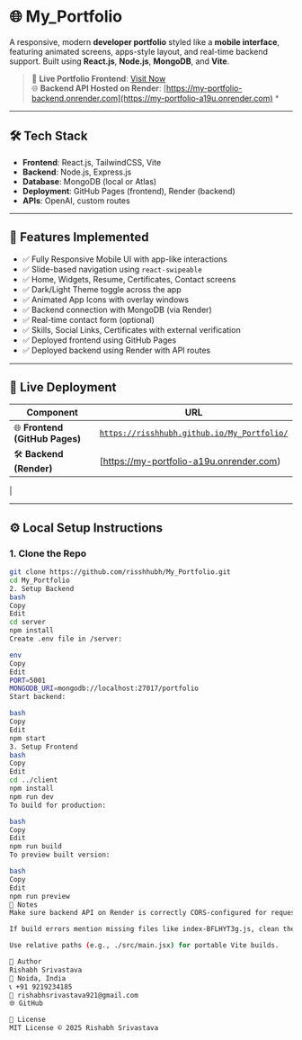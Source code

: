 # 🌐 My_Portfolio

A responsive, modern **developer portfolio** styled like a **mobile interface**, featuring animated screens, apps-style layout, and real-time backend support. Built using **React.js**, **Node.js**, **MongoDB**, and **Vite**.

> 🚀 **Live Portfolio Frontend**: [Visit Now](https://risshhubh.github.io/My_Portfolio/)  
> 🌐 **Backend API Hosted on Render**: [https://my-portfolio-backend.onrender.com](https://my-portfolio-a19u.onrender.com) *

---

## 🛠️ Tech Stack

- **Frontend**: React.js, TailwindCSS, Vite
- **Backend**: Node.js, Express.js
- **Database**: MongoDB (local or Atlas)
- **Deployment**: GitHub Pages (frontend), Render (backend)
- **APIs**: OpenAI, custom routes

---

## 🚧 Features Implemented

- ✅ Fully Responsive Mobile UI with app-like interactions  
- ✅ Slide-based navigation using `react-swipeable`  
- ✅ Home, Widgets, Resume, Certificates, Contact screens  
- ✅ Dark/Light Theme toggle across the app  
- ✅ Animated App Icons with overlay windows  
- ✅ Backend connection with MongoDB (via Render)  
- ✅ Real-time contact form (optional)  
- ✅ Skills, Social Links, Certificates with external verification  
- ✅ Deployed frontend using GitHub Pages  
- ✅ Deployed backend using Render with API routes

---

## 🔗 Live Deployment

| Component | URL |
|----------|-----|
| 🌐 **Frontend (GitHub Pages)** | [`https://risshhubh.github.io/My_Portfolio/`](https://risshhubh.github.io/My_Portfolio/) |
| 🛠️ **Backend (Render)**        | [https://my-portfolio-a19u.onrender.com) 
|

---

## ⚙️ Local Setup Instructions

### 1. Clone the Repo

```bash
git clone https://github.com/risshhubh/My_Portfolio.git
cd My_Portfolio
2. Setup Backend
bash
Copy
Edit
cd server
npm install
Create .env file in /server:

env
Copy
Edit
PORT=5001
MONGODB_URI=mongodb://localhost:27017/portfolio
Start backend:

bash
Copy
Edit
npm start
3. Setup Frontend
bash
Copy
Edit
cd ../client
npm install
npm run dev
To build for production:

bash
Copy
Edit
npm run build
To preview built version:

bash
Copy
Edit
npm run preview
🧠 Notes
Make sure backend API on Render is correctly CORS-configured for requests from GitHub Pages.

If build errors mention missing files like index-BFLHYT3g.js, clean the dist folder and remove references in index.html.

Use relative paths (e.g., ./src/main.jsx) for portable Vite builds.

👤 Author
Rishabh Srivastava
📍 Noida, India
📞 +91 9219234185
📧 rishabhsrivastava921@gmail.com
🌐 GitHub

📄 License
MIT License © 2025 Rishabh Srivastava

